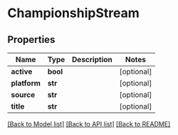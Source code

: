 # ChampionshipStream

## Properties
Name | Type | Description | Notes
------------ | ------------- | ------------- | -------------
**active** | **bool** |  | [optional] 
**platform** | **str** |  | [optional] 
**source** | **str** |  | [optional] 
**title** | **str** |  | [optional] 

[[Back to Model list]](../README.md#documentation-for-models) [[Back to API list]](../README.md#documentation-for-api-endpoints) [[Back to README]](../README.md)


